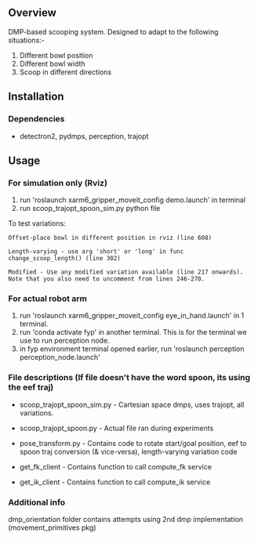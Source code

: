 ## Overview
DMP-based scooping system. 
Designed to adapt to the following situations:-
1. Different bowl position
2. Different bowl width
3. Scoop in different directions

## Installation

### Dependencies
- detectron2, pydmps, perception, trajopt

## Usage

### For simulation only (Rviz)
1. run 'roslaunch xarm6_gripper_moveit_config demo.launch' in terminal
2. run scoop_trajopt_spoon_sim.py python file

To test variations:

    Offset-place bowl in different position in rviz (line 608)

    Length-varying - use arg 'short' or 'long' in func change_scoop_length() (line 302)

    Modified - Use any modified variation available (line 217 onwards). Note that you also need to uncomment from lines 246-270.

### For actual robot arm
1. run 'roslaunch xarm6_gripper_moveit_config eye_in_hand.launch' in 1 terminal.
2. run 'conda activate fyp' in another terminal. This is for the terminal we use to run perception node.
3. in fyp environment terminal opened earlier, run 'roslaunch perception perception_node.launch'


### File descriptions (If file doesn't have the word spoon, its using the eef traj)
- scoop_trajopt_spoon_sim.py - Cartesian space dmps, uses trajopt, all variations.

- scoop_trajopt_spoon.py - Actual file ran during experiments

- pose_transform.py - Contains code to rotate start/goal position, eef to spoon traj conversion (& vice-versa), length-varying variation code

- get_fk_client - Contains function to call compute_fk service

- get_ik_client - Contains function to call compute_ik service

### Additional info
dmp_orientation folder contains attempts using 2nd dmp implementation (movement_primitives pkg)

